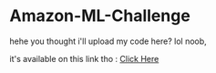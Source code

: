 # Amazon-ML-Challenge

hehe you thought i'll upload my code here? lol noob, 

it's available on this link tho : <a href="https://bit.ly/hackerearth-TheCleverIdiot-AmazonMLChallenge2023-submission">Click Here</a>
